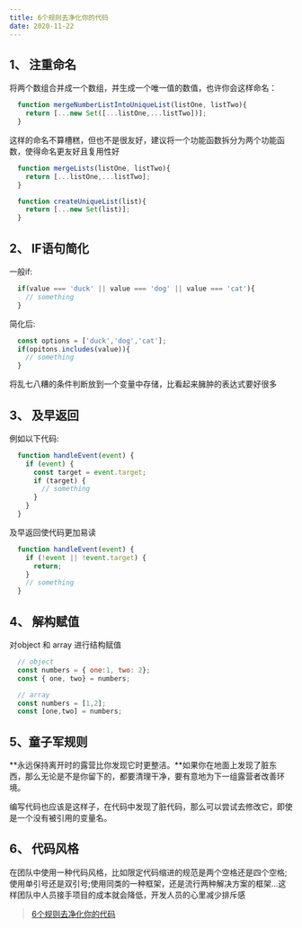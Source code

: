 ```yaml
---
title: 6个规则去净化你的代码
date: 2020-11-22
---
```


## 1、 注重命名

将两个数组合并成一个数组，并生成一个唯一值的数值，也许你会这样命名：
```js
  function mergeNumberListIntoUniqueList(listOne, listTwo){
    return [...new Set([...listOne,...listTwo])];
  }
```
这样的命名不算槽糕，但也不是很友好，建议将一个功能函数拆分为两个功能函数，使得命名更友好且复用性好
```js
  function mergeLists(listOne, listTwo){
    return [...listOne,...listTwo];
  }

  function createUniqueList(list){
    return [...new Set(list)];
  }
```

## 2、 IF语句简化

一般if:
```js
  if(value === 'duck' || value === 'dog' || value === 'cat'){
    // something
  }
```
简化后:
```js
  const options = ['duck','dog','cat'];
  if(opitons.includes(value)){
    // something
  }
```
将乱七八糟的条件判断放到一个变量中存储，比看起来臃肿的表达式要好很多

## 3、 及早返回
例如以下代码:
```js
  function handleEvent(event) {
    if (event) {
      const target = event.target;
      if (target) {
        // something
      }
    }
  }
```
及早返回使代码更加易读
```js
  function handleEvent(event) {
    if (!event || !event.target) {
      return;
    }
    // something
  }
```

## 4、 解构赋值
对object 和 array 进行结构赋值

```js
  // object
  const numbers = { one:1, two: 2};
  const { one, two} = numbers;

  // array
  const numbers = [1,2];
  const [one,two] = numbers;
```

## 5、童子军规则

**永远保持离开时的露营比你发现它时更整洁。**如果你在地面上发现了脏东西，那么无论是不是你留下的，都要清理干净，要有意地为下一组露营者改善环境。

编写代码也应该是这样子，在代码中发现了脏代码，那么可以尝试去修改它，即使是一个没有被引用的变量名。

## 6、 代码风格

在团队中使用一种代码风格，比如限定代码缩进的规范是两个空格还是四个空格;使用单引号还是双引号;使用同类的一种框架，还是流行两种解决方案的框架...这样团队中人员接手项目的成本就会降低，开发人员的心里减少排斥感

>[6个规则去净化你的代码](https://juejin.cn/post/6897100630494543886)
